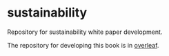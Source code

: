# sustainability
Repository for sustainability white paper development. 

The repository for developing this book is in [overleaf](https://www.overleaf.com/8158757718hqtzjzbhgbrc#7853d5).

